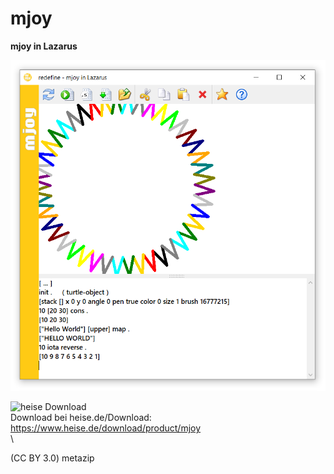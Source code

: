 # mjoy
**mjoy in Lazarus**


![mjoyLaz1](https://raw.githubusercontent.com/metazip/mjoy/main/images/mjoyLaz1.png)


![heise Download](https://www.heise.de/software/icons/download_logo1.png) \
Download bei heise.de/Download:  https://www.heise.de/download/product/mjoy
\
\

(CC BY 3.0) metazip
